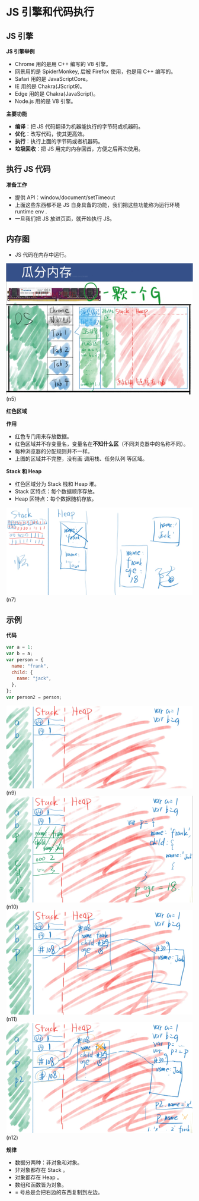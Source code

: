 # JS 引擎和代码执行

## JS 引擎

**JS 引擎举例**

- Chrome 用的是用 C++ 编写的 V8 引擎。
- 网景用的是 SpiderMonkey, 后被 Firefox 使用，也是用 C++ 编写的。
- Safari 用的是 JavaScriptCore。
- IE 用的是 Chakra(JScript9)。
- Edge 用的是 Chakra(JavaScript)。
- Node.js 用的是 V8 引擎。

**主要功能**

- **编译**：把 JS 代码翻译为机器能执行的字节码或机器码。
- **优化**：改写代码，使其更高效。
- **执行**：执行上面的字节码或者机器码。
- **垃圾回收**：把 JS 用完的内存回首，方便之后再次使用。

## 执行 JS 代码

**准备工作**

- 提供 API：window/document/setTimeout
- 上面这些东西都不是 JS 自身具备的功能，我们把这些功能称为运行环境 runtime env .
- 一旦我们把 JS 放进页面，就开始执行 JS。

## 内存图

- JS 代码在内存中运行。

![image](../images2/64/n5.PNG)(n5)

**红色区域**

**作用**

- 红色专门用来存放数据。
- 红色区域并不存变量名，变量名在**不知什么区**（不同浏览器中的名称不同）。
- 每种浏览器的分配规则并不一样。
- 上图的区域并不完整，没有画 调用栈、任务队列 等区域。

**Stack 和 Heap**

- 红色区域分为 Stack 栈和 Heap 堆。
- Stack 区特点：每个数据顺序存放。
- Heap 区特点：每个数据随机存放。

![image](../images2/64/n7.PNG)(n7)

## 示例

**代码**

```javascript
var a = 1;
var b = a;
var person = {
  name: "frank",
  child: {
    name: "jack",
  },
};
var person2 = person;
```

![image](../images2/64/n9.PNG)(n9)
![image](../images2/64/n10.PNG)(n10)
![image](../images2/64/n11.PNG)(n11)
![image](../images2/64/n12.PNG)(n12)

**规律**

- 数据分两种：非对象和对象。
- 非对象都存在 Stack 。
- 对象都存在 Heap 。
- 数组和函数皆为对象。
- = 号总是会把右边的东西复制到左边。
